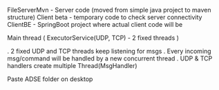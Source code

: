 FileServerMvn - Server code (moved from simple java project to maven structure)
Client beta - temporary code to check server connectivity
ClientBE - SpringBoot project where actual client code will be

Main thread (
	ExecutorService(UDP, TCP) - 2 fixed threads
)

. 2 fixed UDP and TCP threads keep listening for msgs 
. Every incoming msg/command will be handled by a new concurrent thread
. UDP & TCP handlers create multiple Thread(MsgHandler)


Paste ADSE folder on desktop